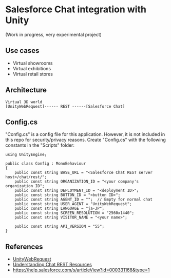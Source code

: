 # Salesforce Chat integration with Unity

(Work in progress, very experimental project)

## Use cases

- Virtual showrooms
- Virtual exhibitions
- Virtual retail stores

## Architecture

```
Virtual 3D world
[UnityWebRequest]------ REST ------[Salesforce Chat]
```

## Config.cs

"Config.cs" is a config file for this application. However, it is not included in this repo for security/privacy reasons. Create "Config.cs" with the following constants in the "Scripts" folder:

```
using UnityEngine;

public class Config : MonoBehaviour
{
    public const string BASE_URL = "<Salesforce Chat REST server host>/chat/rest/";
    public const string ORGANIZATION_ID = "<your company's organization ID";
    public const string DEPLOYMENT_ID = "<deployment ID>";
    public const string BUTTON_ID = "<button ID>";
    public const string AGENT_ID = "";  // Empty for normal chat
    public const string USER_AGENT = "UnityWebRequest";
    public const string LANGUAGE = "ja-JP";
    public const string SCREEN_RESOLUTION = "2560x1440";
    public const string VISITOR_NAME = "<your name>";

    public const string API_VERSION = "55";
}
```

## References

- [UnityWebRequest](https://docs.unity3d.com/2022.2/Documentation/ScriptReference/Networking.UnityWebRequest.html)
- [Understanding Chat REST Resources](https://developer.salesforce.com/docs/atlas.en-us.live_agent_rest.meta/live_agent_rest/live_agent_rest_understanding_resources.htm)
- https://help.salesforce.com/s/articleView?id=000331168&type=1

